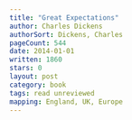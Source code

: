```yaml
---
title: "Great Expectations"
author: Charles Dickens
authorSort: Dickens, Charles
pageCount: 544
date: 2014-01-01
written: 1860
stars: 0
layout: post
category: book
tags: read unreviewed
mapping: England, UK, Europe
---
```

